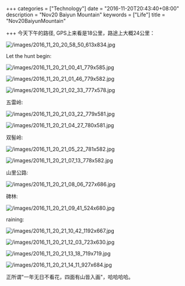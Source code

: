 +++
categories = ["Technology"]
date = "2016-11-20T20:43:40+08:00"
description = "Nov20 Baiyun Mountain"
keywords = ["Life"]
title = "Nov20BaiyunMountain"

+++
今天下午的路径, GPS上来看是18公里，路途上大概24公里：    

![/images/2016_11_20_20_58_50_613x834.jpg](/images/2016_11_20_20_58_50_613x834.jpg)    

Let the hunt begin:    

![/images/2016_11_20_21_00_41_779x585.jpg](/images/2016_11_20_21_00_41_779x585.jpg)    

![/images/2016_11_20_21_01_46_779x582.jpg](/images/2016_11_20_21_01_46_779x582.jpg)    

![/images/2016_11_20_21_02_33_777x578.jpg](/images/2016_11_20_21_02_33_777x578.jpg)    

五雷岭:    

![/images/2016_11_20_21_03_22_779x581.jpg](/images/2016_11_20_21_03_22_779x581.jpg)    

![/images/2016_11_20_21_04_27_780x581.jpg](/images/2016_11_20_21_04_27_780x581.jpg)    

双髻岭:    

![/images/2016_11_20_21_05_22_781x582.jpg](/images/2016_11_20_21_05_22_781x582.jpg)    

![/images/2016_11_20_21_07_13_778x582.jpg](/images/2016_11_20_21_07_13_778x582.jpg)    

山里公路:    

![/images/2016_11_20_21_08_06_727x686.jpg](/images/2016_11_20_21_08_06_727x686.jpg)    

碑林:    

![/images/2016_11_20_21_09_41_524x680.jpg](/images/2016_11_20_21_09_41_524x680.jpg)    

raining:   

![/images/2016_11_20_21_10_42_1192x667.jpg](/images/2016_11_20_21_10_42_1192x667.jpg)    

![/images/2016_11_20_21_12_03_723x630.jpg](/images/2016_11_20_21_12_03_723x630.jpg)    

![/images/2016_11_20_21_13_18_719x719.jpg](/images/2016_11_20_21_13_18_719x719.jpg)    

![/images/2016_11_20_21_14_11_927x684.jpg](/images/2016_11_20_21_14_11_927x684.jpg)    

正所谓"一年无日不看花，四面有山皆入画"，哈哈哈哈。


